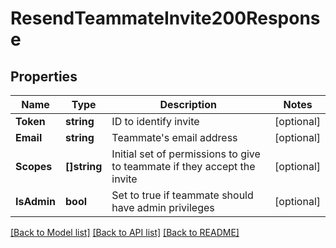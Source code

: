 # ResendTeammateInvite200Response

## Properties

Name | Type | Description | Notes
------------ | ------------- | ------------- | -------------
**Token** | **string** | ID to identify invite |[optional] 
**Email** | **string** | Teammate's email address |[optional] 
**Scopes** | **[]string** | Initial set of permissions to give to teammate if they accept the invite |[optional] 
**IsAdmin** | **bool** | Set to true if teammate should have admin privileges |[optional] 

[[Back to Model list]](../README.md#documentation-for-models) [[Back to API list]](../README.md#documentation-for-api-endpoints) [[Back to README]](../README.md)


